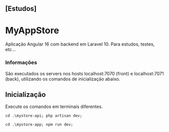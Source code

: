 ## [Estudos]
# MyAppStore
Aplicação Angular 16 com backend em Laravel 10. Para estudos, testes, etc...

### Informações
São executados os servers nos hosts localhost:7070 (front) e localhost:7071 (back), utilizando os comandos de inicialização abaixo.
 
## Inicialização
Execute os comandos em terminais diferentes.
```
cd .\mystore-api; php artisan dev;
```
```
cd .\mystore-app; npm run dev;
```


